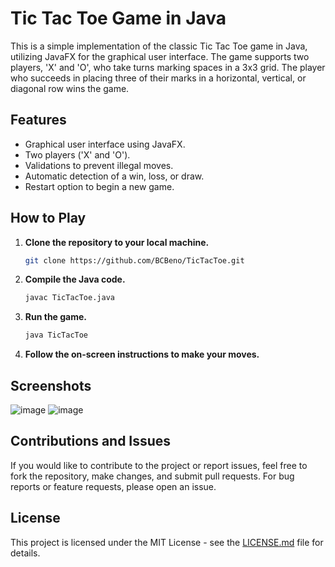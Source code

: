 # Tic Tac Toe Game in Java

This is a simple implementation of the classic Tic Tac Toe game in Java, utilizing JavaFX for the graphical user interface. The game supports two players, 'X' and 'O', who take turns marking spaces in a 3x3 grid. The player who succeeds in placing three of their marks in a horizontal, vertical, or diagonal row wins the game.

## Features

- Graphical user interface using JavaFX.
- Two players ('X' and 'O').
- Validations to prevent illegal moves.
- Automatic detection of a win, loss, or draw.
- Restart option to begin a new game.

## How to Play

1. **Clone the repository to your local machine.**

    ```bash
    git clone https://github.com/BCBeno/TicTacToe.git
    ```

2. **Compile the Java code.**

    ```bash
    javac TicTacToe.java
    ```

3. **Run the game.**

    ```bash
    java TicTacToe
    ```

4. **Follow the on-screen instructions to make your moves.**

## Screenshots
![image](https://github.com/BCBeno/TicTacToe/assets/35098700/531587fc-7aae-4fad-9931-7c0537b05f87)
![image](https://github.com/BCBeno/TicTacToe/assets/35098700/0042d935-0481-41eb-a9f8-075aed7107fe)



## Contributions and Issues
If you would like to contribute to the project or report issues, feel free to fork the repository, make changes, and submit pull requests. For bug reports or feature requests, please open an issue.

## License
This project is licensed under the MIT License - see the [LICENSE.md](https://github.com/BCBeno/TicTacToe/blob/master/LICENSE) file for details.


